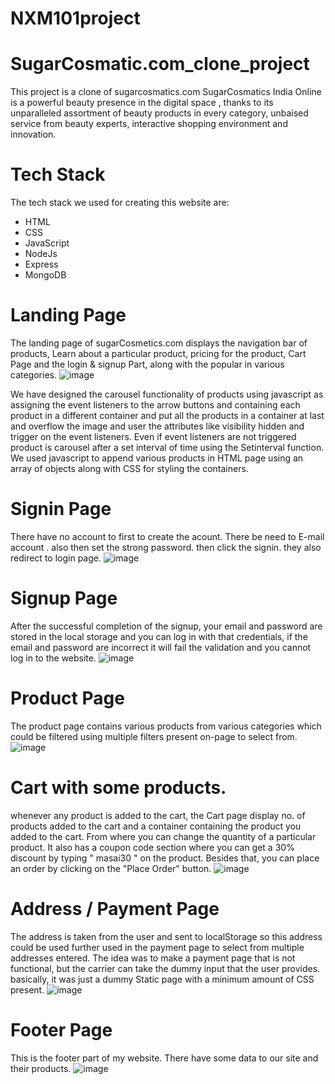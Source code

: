 # NXM101project
# SugarCosmatic.com_clone_project
This project is a clone of sugarcosmatics.com SugarCosmatics India Online is a powerful beauty presence in the digital space , thanks to its unparalleled assortment of beauty products in every category, unbaised service from beauty experts, interactive shopping environment and innovation.

# Tech Stack
The tech stack we used for creating this website are:
* HTML
* CSS
* JavaScript
* NodeJs
* Express
* MongoDB

# Landing Page
The landing page of sugarCosmetics.com displays the navigation bar of products, Learn about a particular product, pricing for the product, Cart Page and the login & signup Part, along with the popular in various categories.
![image](https://github.com/anshumapunia/NXM101project/assets/112821956/782fdf8b-83ff-4ccf-90af-92e6245274b1)

We have designed the carousel functionality of products using javascript as assigning the event listeners to the arrow buttons and containing each product in a different container and put all the products in a container at last and overflow the image and user the attributes like visibility hidden and trigger on the event listeners. Even if event listeners are not triggered product is carousel after a set interval of time using the Setinterval function. We used javascript to append various products in HTML page using an array of objects along with CSS for styling the containers.

# Signin Page
There have no account to first to create the acount. There be need to E-mail account . also then set the strong password. then click the signin. they also redirect to login page.
![image](https://github.com/anshumapunia/NXM101project/assets/112821956/557fdbfb-478b-4c64-99b6-7e3177750ad9)

# Signup Page
After the successful completion of the signup, your email and password are stored in the local storage and you can log in with that credentials, if the email and password are incorrect it will fail the validation and you cannot log in to the website.
![image](https://github.com/anshumapunia/NXM101project/assets/112821956/49f927a5-b3f1-49af-bcdc-fea11284e941)

# Product Page
The product page contains various products from various categories which could be filtered using multiple filters present on-page to select from.
![image](https://github.com/anshumapunia/NXM101project/assets/112821956/324b8af3-266c-4843-8da8-94f663eb576a)

# Cart with some products.
whenever any product is added to the cart, the Cart page display no. of products added to the cart and a container containing the product you added to the cart. From where you can change the quantity of a particular product. It also has a coupon code section where you can get a 30% discount by typing " masai30 " on the product. Besides that, you can place an order by clicking on the "Place Order" button.
![image](https://github.com/anshumapunia/NXM101project/assets/112821956/fd95e09e-bc40-4e1f-a51c-3e10d002aff9)

# Address / Payment Page
The address is taken from the user and sent to localStorage so this address could be used further used in the payment page to select from multiple addresses entered. The idea was to make a payment page that is not functional, but the carrier can take the dummy input that the user provides. basically, it was just a dummy Static page with a minimum amount of CSS present.
![image](https://github.com/anshumapunia/NXM101project/assets/112821956/34ca4584-d585-4b46-b89e-04fa74920d50)
# Footer Page
This is the footer part of my website. There have some data to our site and their products.
![image](https://github.com/anshumapunia/NXM101project/assets/112821956/b9de8004-38ad-4c93-9554-52964ab5d934)

